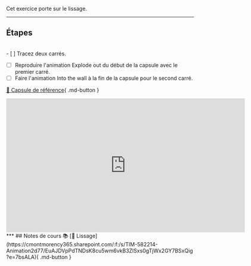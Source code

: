 


 Cet exercice porte sur le lissage.    
***  


## Étapes
<br>- [ ] Tracez deux carrés.
- [ ] Reproduire l'animation Explode out du début de la capsule avec le premier carré.
- [ ] Faire l'animation Into the wall à la fin de la capsule pour le second carré.

[📁 Capsule de référence](https://cmontmorency365.sharepoint.com/:v:/s/TIM-582214-Animation2d77/EcbDY7u1SEZKg2aNP8bBjc0BkAoQ3NMhPWBPDQcrJG4XIA?e=4MEdb7){ .md-button }   <br>
<iframe src="https://cmontmorency365.sharepoint.com/sites/TIM-582214-Animation2d77/_layouts/15/embed.aspx?UniqueId=bb63c3c6-48b5-4a46-8366-8d3fc6c18dcd&embed=%7B%22ust%22%3Atrue%2C%22hv%22%3A%22CopyEmbedCode%22%7D&referrer=StreamWebApp&referrerScenario=EmbedDialog.Create" width="640" height="360" frameborder="0" scrolling="no" allowfullscreen title="06_explode_out_ET_into_the_wall.mov"></iframe>
***  
## Notes de cours 📚
[📁 Lissage](https://cmontmorency365.sharepoint.com/:f:/s/TIM-582214-Animation2d77/EuAJDVpPdTNDsK8cu5wm6vkB3ZlSxs0gTjWx2GY7BSxQig?e=7bsALA){ .md-button }   <br>   

